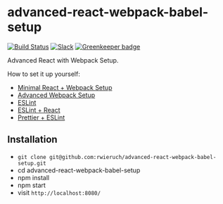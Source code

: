 # advanced-react-webpack-babel-setup

[![Build Status](https://travis-ci.org/rwieruch/advanced-react-webpack-babel-setup.svg?branch=master)](https://travis-ci.org/rwieruch/advanced-react-webpack-babel-setup) [![Slack](https://slack-the-road-to-learn-react.wieruch.com/badge.svg)](https://slack-the-road-to-learn-react.wieruch.com/) [![Greenkeeper badge](https://badges.greenkeeper.io/rwieruch/advanced-react-webpack-babel-setup.svg)](https://greenkeeper.io/)

Advanced React with Webpack Setup.

How to set it up yourself:

- [Minimal React + Webpack Setup](https://www.robinwieruch.de/minimal-react-webpack-babel-setup/)
- [Advanced Webpack Setup](https://www.robinwieruch.de/webpack-advanced-setup-tutorial/)
- [ESLint](https://www.robinwieruch.de/webpack-eslint/)
- [ESLint + React](https://www.robinwieruch.de/react-eslint-webpack-babel/)
- [Prettier + ESLint](https://www.robinwieruch.de/prettier-eslint/)

## Installation

- `git clone git@github.com:rwieruch/advanced-react-webpack-babel-setup.git`
- cd advanced-react-webpack-babel-setup
- npm install
- npm start
- visit `http://localhost:8080/`
